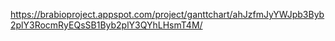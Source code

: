 https://brabioproject.appspot.com/project/ganttchart/ahJzfmJyYWJpb3Byb2plY3RocmRyEQsSB1Byb2plY3QYhLHsmT4M/
